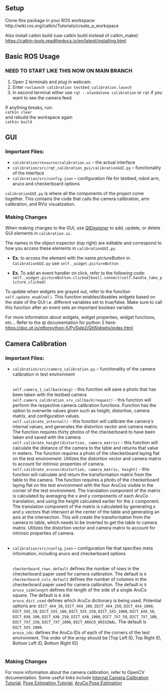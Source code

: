 <h2>Setup</h2>
Clone this package in your ROS workspace: http://wiki.ros.org/catkin/Tutorials/create_a_workspace

Also install catkin build (use catkin build instead of catkin_make): https://catkin-tools.readthedocs.io/en/latest/installing.html



<h2>Basic ROS Usage</h2>

### NEED TO START LIKE THIS NOW ON MAIN BRANCH
1. Open 2 terminals and plug in webcam.
2. Enter ```roslaunch calibration testbed_calibration.launch```
3. In second terminal either use ```rqt --standalone calibration``` or ```rqt``` if you want to see the camera feed. 


If anything breaks, run:<br>
<code>catkin clear</code><br>
and rebuild the workspace again<br>
<code>catkin build</code>




<h2>GUI</h2>

### Important Files:

- ```calibration/resource/calibration.ui``` – the actual interface
- ```calibration/src/rqt_calibration_gui/calibrationGUI.py``` – functionality of the interface
- ```calibration/src/config.json``` – configuration file for testbed, robot arm, aruco and checkerboard options

```calibrationGUI.py``` is where all the components of the project come together. This contains the code that calls the camera calibration, arm calibration, and RViz visualization. 

### Making Changes
When making changes to the GUI, use [QtDesigner](https://build-system.fman.io/qt-designer-download)  to add, update, or delete GUI elements in ```calibration.ui```. 

The names in the object inspector (top right) are editable and correspond to how you access these elements in ```calibrationGUI.py```.

- **Ex.** to access the element with the name *pictureButton* in ```CalibrationGUI.py``` use ```self._widget.pictureButton```

- **Ex.** To add an event handler on click, refer to the following code:
<code>self._widget.pictureButton.clicked[bool].connect(self.handle_take_picture_clicked)</code>

To update when widgets are grayed out, refer to the function ```self.update_enabled()```. This function enables/disables widgets based on the state of the GUI i.e. different variables set to true/false. Make sure to call this function after an event sets an important boolean variable.

For more information about widgets, widget properties, widget functions, etc… Refer to the qt documentation for python 2 here:
https://doc.qt.io/qtforpython-5/PySide2/QtWidgets/index.html 


<h2>Camera Calibration</h2>

### Important Files:

- ```calibration/src/camera_calibration.py``` – functionality of the camera calibration in test environment 
    
    <br> ```self.camera_1_callback(msg)``` - this function will save a photo that has been taken with the testbed camera
    <br> ```self.camera_calibration_srv_callback(request)``` - this function will perform the respective camera calibration functions. Function has the option to overwrite values given such as height, distortion, camera matrix, and configuration values.
    <br> ```self.calibrate_internal()``` - this function will calibrate the camera's internal values, and generates the distortion vector and camera matrix. The function requires thirty photos of the checkerboard to have been taken and saved with the camera
    <br> ```self.calibrate_height(distortion, camera_matrix)``` - this function will calculate the distance of the camera to the table and returns that value in meters. The function requires a photo of the checkerboard laying flat on the test environment. Utilizes the distortion vector and camera matrix to account for intrinsic properties of camera.
    <br> ```self.calibrate_arucos(distortion, camera_matrix, height)``` - this function will calculate and return the transformation matrix from the table to the camera. The function requires a photo of the checkerboard laying flat on the test environment with the four AruCos visible in the corner of the test environment. The translation component of the matrix is calculated by averaging the x and y components of each AruCo translation, and using the height calculated earlier for the z component. The translation component of the matrix is calculated by generating x and y vectors that intersect at the center of the table and generating an axis at the intersection. This will create the transformation from the camera to table, which needs to be inverted to get the table to camera matrix. Utilizes the distortion vector and camera matrix to account for intrinsic properties of camera.<br><br>
    
- ```calibration/src/config.json``` – configuration file that specifies meta information, including aruco and checkerboard options

    <br>```checkerboard_rows_default``` defines the number of rows in the checkerboard paper used for camera calibration. The default is `6`
    <br>```checkerboard_cols_default``` defines the number of columns in the checkerboard paper used for camera calibration. The default is `9`
    <br>```aruco_sidelength``` defines the length of the side of a single AruCo square. The default is `0.036`
    <br>```aruco_dict_used``` defines which AruCo dictionary is being used. Potential options are: `DICT_4X4_50`, `DICT_4X4_100`, `DICT_4X4_250`, `DICT_4X4_1000`, `DICT_5X5_50`, `DICT_5X5_100`, `DICT_5X5_250`, `DICT_5X5_1000`, `DICT_6X6_50`, `DICT_6X6_100`, `DICT_6X6_250`, `DICT_6X6_1000`, `DICT_7X7_50`, `DICT_7X7_100`, `DICT_7X7_250`, `DICT_7X7_1000`, `DICT_ARUCO_ORIGINAL`. The default is `DICT_5X5_1000`.
    <br>```aruco_ids```: defines the AruCo IDs of each of the corners of the test environment. The order of the array should be [Top Left ID, Top Right ID, Bottom Left ID, Bottom Right ID]<br><br>
    
### Making Changes

For more information about the camera calibration, refer to OpenCV documentation. Some useful links include [Internal Camera Calibration Tutorial](https://docs.opencv.org/4.x/dc/dbb/tutorial_py_calibration.html), [Pose Estimation Tutorial](https://docs.opencv.org/4.x/d7/d53/tutorial_py_pose.html), [AruCo Pose Estimation](https://docs.opencv.org/4.x/d9/d6a/group__aruco.html#ga84dd2e88f3e8c3255eb78e0f79571bd1)
